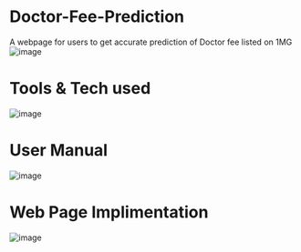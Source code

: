 # Doctor-Fee-Prediction
A webpage for users to get accurate prediction of Doctor fee listed  on 1MG 
![image](https://github.com/DebabrataMohanty07/1MG-Doctor-Fee-Prediction/assets/132880512/63e88c5f-c842-4e33-8e5f-a9dcffcb5f7c)
# Tools & Tech used
![image](https://github.com/DebabrataMohanty07/1MG-Doctor-Fee-Prediction/assets/132880512/c5e008d7-d086-4f3d-a247-aa0198808ed3)
# User Manual
![image](https://github.com/DebabrataMohanty07/1MG-Doctor-Fee-Prediction/assets/132880512/dad60d46-8f22-45ca-9fe4-5c17b6d63618)
# Web Page Implimentation
![image](https://github.com/DebabrataMohanty07/1MG-Doctor-Fee-Prediction/assets/132880512/25e9dbc0-7c03-40c1-94bb-ebd87be99309)
